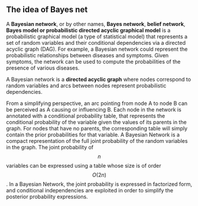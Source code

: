## The idea of Bayes net

A **Bayesian network**, or by other names, **Bayes network**, **belief network**, **Bayes model or probabilistic directed acyclic graphical model** is a probabilistic graphical model (a type of statistical model) that represents a set of random variables and their conditional dependencies via a directed acyclic graph (DAG). For example, a Bayesian network could represent the probabilistic relationships between diseases and symptoms. Given symptoms, the network can be used to compute the probabilities of the presence of various diseases.

A Bayesian network is a **directed acyclic graph** where nodes correspond to random variables and arcs between nodes represent probabilistic dependencies. 

From a simplifying perspective, an arc pointing from node A to node B can be perceived as A causing or influencing B. Each node in the network is annotated with a conditional probability table, that represents the conditional probability of the variable given the values of its parents in the graph. For nodes that have no parents, the corresponding table will simply contain the prior probabilities for that variable. A Bayesian Network is a compact representation of the full joint probability of the random variables in the graph. The joint probability of $$n$$ variables can be expressed using a table whose size is of order $$O(2n)$$. In a Bayesian Network, the joint probability is expressed in factorized form, and conditional independencies are exploited in order to simplify the posterior probability expressions.